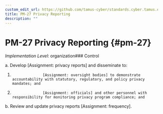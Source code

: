 ```yaml
---
custom_edit_url: https://github.com/tamus-cyber/standards.cyber.tamus.edu/tree/main/static/content/tamus.edu/TAMUS_profile.xml
title: PM-27 Privacy Reporting
description: ""
---
```


# PM-27 Privacy Reporting {#pm-27}

_Implementation Level_: organization### Control

a. Develop [Assignment: privacy reports] and disseminate to:

1. 
                     [Assignment: oversight bodies] to demonstrate accountability with statutory, regulatory, and policy privacy mandates; and

2. 
                     [Assignment: officials] and other personnel with responsibility for monitoring privacy program compliance; and

b. Review and update privacy reports [Assignment: frequency].

